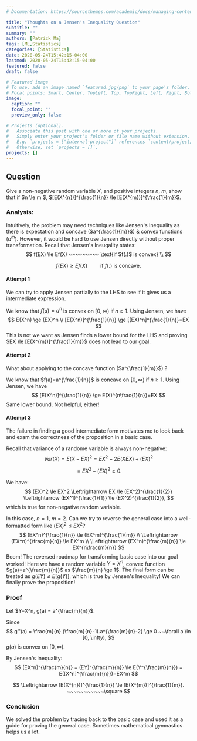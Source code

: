 ```yaml
---
# Documentation: https://sourcethemes.com/academic/docs/managing-content/

title: "Thoughts on a Jensen's Inequality Question"
subtitle: ""
summary: ""
authors: [Patrick Ma]
tags: [ML,Statistics]
categories: [Statistics]
date: 2020-05-24T15:42:15-04:00
lastmod: 2020-05-24T15:42:15-04:00
featured: false
draft: false

# Featured image
# To use, add an image named `featured.jpg/png` to your page's folder.
# Focal points: Smart, Center, TopLeft, Top, TopRight, Left, Right, BottomLeft, Bottom, BottomRight.
image:
  caption: ""
  focal_point: ""
  preview_only: false

# Projects (optional).
#   Associate this post with one or more of your projects.
#   Simply enter your project's folder or file name without extension.
#   E.g. `projects = ["internal-project"]` references `content/project/deep-learning/index.md`.
#   Otherwise, set `projects = []`.
projects: []
---
```

## Question

Give a non-negative random variable $X$, and positive integers $n$, $m$, show that if $n \le m $, $[E(X^{n})]^{\frac{1}{n}} \le [E(X^{m})]^{\frac{1}{m}}$.

### Analysis: 

Intuitively, the problem may need techniques like Jensen's Inequality as there is expectation and concave ($a^{\frac{1}{m}}$) & convex functions ($a^{m}$). However, it would be hard to use Jensen directly without proper transformation. Recall that Jensen's Ineuqality states:
$$
f(EX) \le Ef(X) ~~~~~~~~~ \text{if  $f(.)$ is convex} \\
$$

$$
f(EX) \ge Ef(X) ~~~~~~~~~ \text{if  $f(.)$ is concave.}
$$



#### Attempt 1

We can try to apply Jensen partially to the LHS to see if it gives us a intermediate expression.

We know that $f(a)=a^n$ is convex on $[0,\infty)$ if $n \ge 1$.  Using Jensen, we have 
$$
E(X^n) \ge (EX)^n \\   [E(X^n)]^{\frac{1}{n}} \ge [(EX)^n]^{\frac{1}{n}}=EX
$$
This is not we want as Jensen finds a lower bound for the LHS and proving $EX \le [E(X^{m})]^{\frac{1}{m}}$ does not lead to our goal.

#### Attempt 2

What about applying to the concave function  ($a^{\frac{1}{m}}$) ?

We know that $f(a)=a^{\frac{1}{n}}$ is concave on $[0,\infty)$ if $n \ge 1$.  Using Jensen, we have 
$$
[E(X^n)]^{\frac{1}{n}} \ge E(X)^{n\frac{1}{n}}=EX
$$
Same lower bound. Not helpful, either!

#### Attempt 3

The failure in finding a good intermediate form motivates me to look back and  exam the correctness of the proposition in a basic case.

Recall that variance of a randome variable is always non-negative:
$$
Var(X) = E(X-EX)^2		=EX^2-2E(XEX)+(EX)^2
$$

$$
= EX^2-(EX)^2		\ge 0.
$$



We have:
$$
(EX)^2 \le EX^2 \Leftrightarrow EX \le (EX^2)^{\frac{1}{2}} \Leftrightarrow (EX^1)^{\frac{1}{1}} \le (EX^2)^{\frac{1}{2}},
$$
which is true for non-negative random variable.

In this case, $n=1, ~ m = 2$. Can we try to reverse the general case into a well-formatted form like $(EX)^2 \le EX^2$?
$$
(EX^n)^{\frac{1}{n}} \le (EX^m)^{\frac{1}{m}}  \\
\Leftrightarrow (EX^n)^{\frac{m}{n}} \le EX^m \\
\Leftrightarrow (EX^n)^{\frac{m}{n}} \le EX^{n\frac{m}{n}}
$$
Boom! The reversed roadmap for transforming basic case into our goal worked! Here we have a random variable $Y=X^n$, convex function $g(a)=a^{\frac{m}{n}}$ as $\frac{m}{n} \ge 1$. The final form can be treated as $g(EY) \le E[g(Y)]$, which is true by Jensen's Inequality! We can finally prove the proposition!



### Proof

Let $Y=X^n, g(a) = a^{\frac{m}{n}}$.

Since
$$
g''(a) = \frac{m}{n}.(\frac{m}{n}-1).a^{\frac{m}{n}-2} \ge 0 ~~\forall a \in [0, \infty),
$$
$g(a)$ is convex on $[0,\infty)$.

By Jensen's Inequality:
$$
(EX^n)^{\frac{m}{n}} = (EY)^{\frac{m}{n}} \le E(Y^{\frac{m}{n}}) =  E([X^n]^{\frac{m}{n}})=EX^m
$$

$$
\Leftrightarrow [E(X^{n})]^{\frac{1}{n}} \le [E(X^{m})]^{\frac{1}{m}}. ~~~~~~~~~~~\square
$$



### Conclusion

We solved the problem by tracing back to the basic case and used it as a guide for proving the general case. Sometimes mathematical gymnastics helps us a lot.

